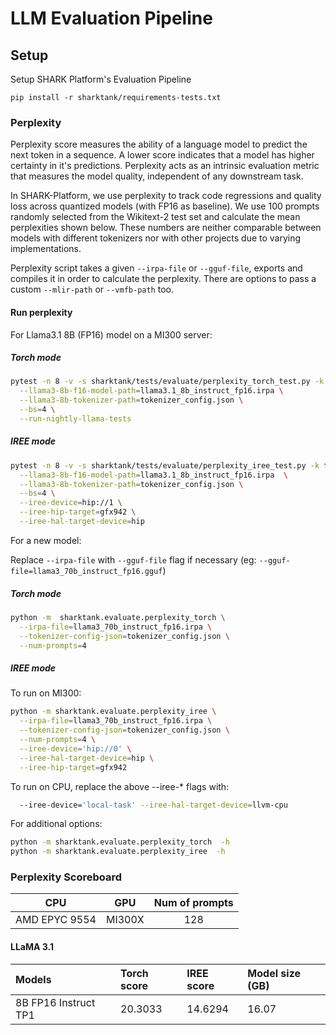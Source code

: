 # LLM Evaluation Pipeline

## Setup
Setup SHARK Platform's Evaluation Pipeline

```
pip install -r sharktank/requirements-tests.txt
```

### Perplexity

Perplexity score measures the ability of a language model to predict the next token in a sequence. A lower score indicates that a model has higher certainty in it's predictions. Perplexity acts as an intrinsic evaluation metric that measures the model quality, independent of any downstream task.

In SHARK-Platform, we use perplexity to track code regressions and quality loss across quantized models (with FP16 as baseline). We use 100 prompts randomly selected from the Wikitext-2 test set and calculate the mean perplexities shown below. These numbers are neither comparable between models with different tokenizers nor with other projects due to varying implementations.

Perplexity script takes a given `--irpa-file` or `--gguf-file`, exports and compiles it in order to calculate the perplexity. There are options to pass a custom `--mlir-path` or `--vmfb-path` too.

#### Run perplexity
For Llama3.1 8B (FP16) model on a MI300 server:
##### Torch mode
```bash
pytest -n 8 -v -s sharktank/tests/evaluate/perplexity_torch_test.py -k test_llama3_8B_f16 \
  --llama3-8b-f16-model-path=llama3.1_8b_instruct_fp16.irpa \
  --llama3-8b-tokenizer-path=tokenizer_config.json \
  --bs=4 \
  --run-nightly-llama-tests
```

##### IREE mode
```bash
pytest -n 8 -v -s sharktank/tests/evaluate/perplexity_iree_test.py -k test_llama3_8B_f16 \
  --llama3-8b-f16-model-path=llama3.1_8b_instruct_fp16.irpa  \
  --llama3-8b-tokenizer-path=tokenizer_config.json \
  --bs=4 \
  --iree-device=hip://1 \
  --iree-hip-target=gfx942 \
  --iree-hal-target-device=hip
```

For a new model:

Replace `--irpa-file` with `--gguf-file` flag if necessary (eg: `--gguf-file=llama3_70b_instruct_fp16.gguf`)

##### Torch mode
```bash
python -m  sharktank.evaluate.perplexity_torch \
  --irpa-file=llama3_70b_instruct_fp16.irpa \
  --tokenizer-config-json=tokenizer_config.json \
  --num-prompts=4
```

##### IREE mode

To run on MI300:
```bash
python -m sharktank.evaluate.perplexity_iree \
  --irpa-file=llama3_70b_instruct_fp16.irpa \
  --tokenizer-config-json=tokenizer_config.json \
  --num-prompts=4 \
  --iree-device='hip://0' \
  --iree-hal-target-device=hip \
  --iree-hip-target=gfx942
```

To run on CPU, replace the above --iree-* flags with:
```bash
  --iree-device='local-task' --iree-hal-target-device=llvm-cpu
```

For additional options:
```bash
python -m sharktank.evaluate.perplexity_torch  -h
python -m sharktank.evaluate.perplexity_iree  -h
```

### Perplexity Scoreboard

| CPU            | GPU        | Num of prompts   |
|:-------------: |:----------:|:----------------:|
| AMD EPYC 9554  | MI300X     |      128         |

#### LLaMA 3.1

|Models                          |Torch score   |IREE score    | Model size (GB) |
|:-------------------------------|:-------------|:-------------|:----------------|
|8B FP16 Instruct TP1            |20.3033       |14.6294       |16.07            |
